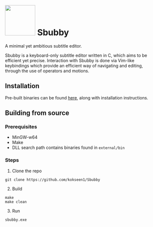 # <img src="https://i.imgur.com/LiCHcgF.png" width="100"> Sbubby
A minimal yet ambitious subtitle editor.

Sbubby is a keyboard-only subtitle editor written in C, which aims to be efficient yet precise. Interaction with Sbubby is done via Vim-like keybindings which provide an efficient way of navigating and editing, through the use of operators and motions.

## Installation

Pre-built binaries can be found [here](https://github.com/kokseen1/Sbubby/releases), along with installation instructions.

## Building from source

### Prerequisites

- MinGW-w64
- Make
- DLL search path contains binaries found in `external/bin`

### Steps

1. Clone the repo

```
git clone https://github.com/kokseen1/Sbubby
```

2. Build

```
make
make clean
```

3. Run

```
sbubby.exe
```
